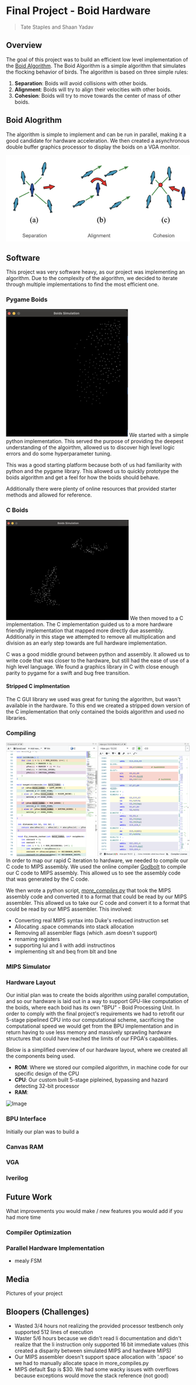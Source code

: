 # Final Project - Boid Hardware
> Tate Staples and Shaan Yadav


## Overview
The goal of this project was to build an efficient low level implementation of the [Boid Algorithm](https://en.wikipedia.org/wiki/Boids). The Boid Algorithm is a simple algorithm that simulates the flocking behavior of birds. The algorithm is based on three simple rules:
1. **Separation**: Boids will avoid collisions with other boids.
2. **Alignment**: Boids will try to align their velocities with other boids.
3. **Cohesion**: Boids will try to move towards the center of mass of other boids.

## Boid Alogrithm
The algorithm is simple to implement and can be run in parallel, making it a good candidate for hardware acceleration. We then created a asynchronous double buffer graphics processor to display the boids on a VGA monitor.

![B](images/boids.png)
## Software
This project was very software heavy, as our project was implementing an algorithm. Due to the complexity of the algorithm, we decided to iterate through multiple implementations to find the most efficient one. 
### Pygame Boids
![Python](images/pygame_boids.png)
We started with a simple python implementation. This served the purpose of providing the deepest understanding of the algoirthm, allowed us to discover high level logic errors and do some hyperparameter tuning.

This was a good starting platform because both of us had familiarity with python and the pygame library. This allowed us to quickly prototype the boids algorithm and get a feel for how the boids should behave.

Additionally there were plenty of online resources that provided starter methods and allowed for reference.
### C Boids
![C](images/C_boids.png)
We then moved to a C implementation. The C implementation guided us to a more hardware friendly implementation that mapped more directly due assembly. Additionally in this stage we attempted to remove all multiplication and division as an early step towards are full hardware implementation.

C was a good middle ground between python and assembly. It allowed us to write code that was closer to the hardware, but still had the ease of use of a high level language. We found a graphics library in C with close enough parity to pygame for a swift and bug free transition.

#### Stripped C implmentation
The C GUI library we used was great for tuning the algorithm, but wasn't available in the hardware. To this end we created a stripped down version of the C implementation that only contained the boids algorithm and used no libraries.
### Compiling
![comp](images/compilation.png)
In order to map our rapid C iteration to hardware, we needed to compile our C code to MIPS assembly. We used the online compiler [Godbolt](https://godbolt.org/) to compile our C code to MIPS assembly. This allowed us to see the assembly code that was generated by the C code. 

We then wrote a python script, [*more_compiles.py*](BPU/more_compiles.py) that took the MIPS assembly code and converted it to a format that could be read by our MIPS assembler. This allowed us to take our C code and convert it to a format that could be read by our MIPS assembler. This involved:
- Converting real MIPS syntax into Duke's reduced instruction set
- Allocating .space commands into stack allocation
- Removing all assembler flags (which .asm doesn't support)
- renaming registers
- supporting lui and li with addi instructinos
- implementing slt and beq from blt and bne
### MIPS Simulator


### Hardware Layout
Our initial plan was to create the boids algorithm using parallel computation, and so our hardware is laid out in a way to support GPU-like computation of the boids, where each boid has its own "BPU" - Boid Processing Unit. In order to comply with the final project's requirements we had to retrofit our 5-stage pipelined CPU into our computational scheme, sacrificing the computational speed we would get from the BPU implementation and in return having to use less memory and massively sprawling hardware structures that could have reached the limits of our FPGA's capabilities.

Below is a simplified overview of our hardware layout, where we created all the components being used.

- **ROM**: Where we stored our compiled algorithm, in machine code for our specific design of the CPU
- **CPU**: Our custom built 5-stage pipleined, bypassing and hazard detecting 32-bit processor
- **RAM**: 

![Image](images/simplified_schematic.png)

### BPU Interface
Initially our plan was to build a

### Canvas RAM

### VGA

### Iverilog

## 


## Future Work
What improvements you would make / new features you would add if you had more time

### Compiler Optimization

### Parallel Hardware Implementation
- mealy FSM 

## Media
Pictures of your project

## Bloopers (Challenges)
- Wasted 3/4 hours not realizing the provided processor testbench only supported 512 lines of execution
- Waster 5/6 hours because we didn't read li documentation and didn't realize that the li instruction only supported 16 bit immediate values (this created a disparity between simulated MIPS and hardware MIPS)
- Our MIPS assembler doesn't support space allocation with '.space' so we had to manually allocate space in more_compiles.py
- MIPS default \$sp is \$30. We had some wacky issues with overflows because exceptions would move the stack reference (not good)
